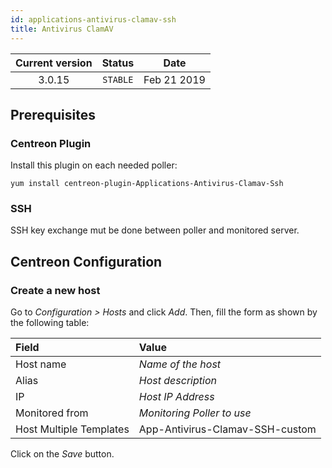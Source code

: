 ```yaml
---
id: applications-antivirus-clamav-ssh
title: Antivirus ClamAV
---
```


| Current version | Status | Date |
| :-: | :-: | :-: |
| 3.0.15 | `STABLE` | Feb 21 2019 |

## Prerequisites

### Centreon Plugin

Install this plugin on each needed poller:

``` shell
yum install centreon-plugin-Applications-Antivirus-Clamav-Ssh
```

### SSH

SSH key exchange mut be done between poller and monitored server.

## Centreon Configuration

### Create a new host

Go to *Configuration \> Hosts* and click *Add*. Then, fill the form as shown by the following table:

| Field                   | Value                           |
| :---------------------- | :------------------------------ |
| Host name               | *Name of the host*              |
| Alias                   | *Host description*              |
| IP                      | *Host IP Address*               |
| Monitored from          | *Monitoring Poller to use*      |
| Host Multiple Templates | App-Antivirus-Clamav-SSH-custom |

Click on the *Save* button.

